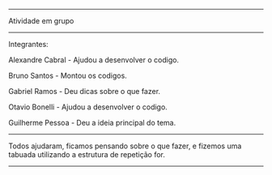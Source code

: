 ----------------------------

   Atividade em grupo    

----------------------------

Integrantes:

Alexandre Cabral - Ajudou a desenvolver o codigo.

Bruno Santos - Montou os codigos.

Gabriel Ramos - Deu dicas sobre o que fazer.

Otavio Bonelli - Ajudou a desenvolver o codigo.

Guilherme Pessoa - Deu a ideia principal do tema.

-----------------------------------------------------------------------------------------------------------------------

Todos ajudaram, ficamos pensando sobre o que fazer, e fizemos uma tabuada utilizando a estrutura de repetição for.

-----------------------------------------------------------------------------------------------------------------------
